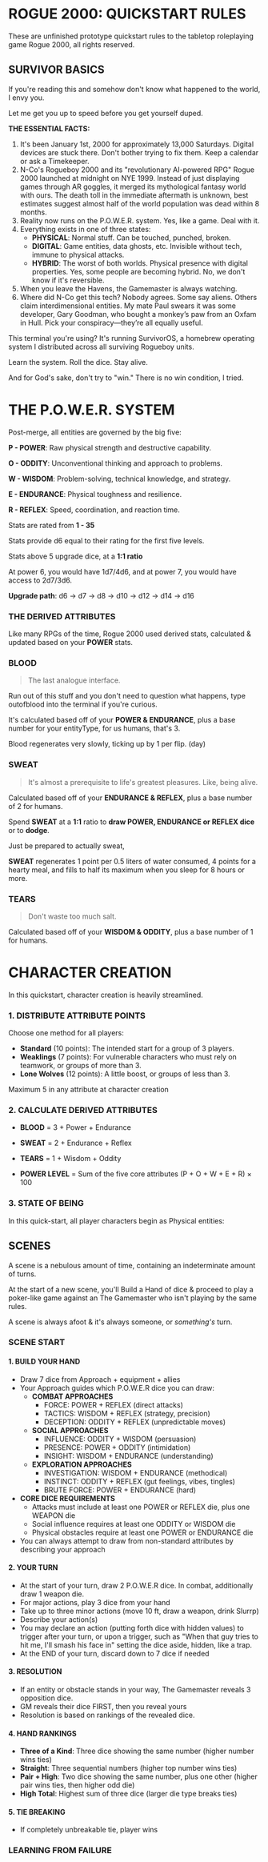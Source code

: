 ﻿# ROGUE 2000: QUICKSTART RULES


These are unfinished prototype quickstart rules to the tabletop roleplaying game Rogue 2000, all rights reserved.


## SURVIVOR BASICS

If you're reading this and somehow don't know what happened to the world, I envy you.


Let me get you up to speed before you get yourself duped. 


**THE ESSENTIAL FACTS:**


1.  It's been January 1st, 2000 for approximately 13,000 Saturdays. Digital devices are stuck there. Don't bother trying to fix them. Keep a calendar or ask a Timekeeper. 
2.  N-Co's Rogueboy 2000 and its "revolutionary AI-powered RPG" Rogue 2000 launched at midnight on NYE 1999. Instead of just displaying games through AR goggles, it merged its mythological fantasy world with ours. The death toll in the immediate aftermath is unknown, best estimates suggest almost half of the world population was dead within 8 months. 
3.  Reality now runs on the P.O.W.E.R. system. Yes, like a game. Deal with it.
4.  Everything exists in one of three states:
    -   **PHYSICAL**: Normal stuff. Can be touched, punched, broken.
    -   **DIGITAL**: Game entities, data ghosts, etc. Invisible without tech, immune to physical attacks.
    -   **HYBRID**: The worst of both worlds. Physical presence with digital properties. Yes, some people are becoming hybrid. No, we don't know if it's reversible.
5.  When you leave the Havens, the Gamemaster is always watching. 
6. Where did N-Co get this tech? Nobody agrees. Some say aliens. Others claim interdimensional entities. My mate Paul swears it was some developer, Gary Goodman, who bought a monkey’s paw from an Oxfam in Hull. Pick your conspiracy—they’re all equally useful.


This terminal you're using? It's running SurvivorOS, a homebrew operating system I distributed across all surviving Rogueboy units. 


Learn the system. Roll the dice. Stay alive.


And for God's sake, don't try to "win." There is no win condition, I tried.


# THE P.O.W.E.R. SYSTEM


Post-merge, all entities are governed by the big five:

**P - POWER**: Raw physical strength and destructive capability.  


**O - ODDITY**: Unconventional thinking and approach to problems.  


**W - WISDOM**: Problem-solving, technical knowledge, and strategy.  


**E - ENDURANCE**: Physical toughness and resilience.  


**R - REFLEX**: Speed, coordination, and reaction time.  


Stats are rated from **1 - 35** 


Stats provide d6 equal to their rating for the first five levels.  


Stats above 5 upgrade dice, at a **1:1 ratio**


At power 6, you would have 1d7/4d6, and at power 7, you would have access to 2d7/3d6. 


**Upgrade path**: d6 → d7 → d8 → d10 → d12 → d14 → d16


### THE DERIVED ATTRIBUTES


Like many RPGs of the time, Rogue 2000 used derived stats, calculated & updated based on your **POWER** stats. 


### **BLOOD**
> The last analogue interface.

Run out of this stuff and you don't need to question what happens, type outofblood into the terminal if you're curious. 


It's calculated based off of your **POWER & ENDURANCE**, plus a base number for your entityType, for us humans, that's 3. 


Blood regenerates very slowly, ticking up by 1 per flip. (day)


### SWEAT
> It's almost a prerequisite to life's greatest pleasures. Like, being alive.

Calculated based off of your **ENDURANCE & REFLEX**, plus a base number of 2 for humans.


Spend **SWEAT** at a **1:1** ratio to **draw POWER, ENDURANCE or  REFLEX dice** or to **dodge**.


Just be prepared to actually sweat, 


**SWEAT** regenerates 1 point per 0.5 liters of water consumed, 4 points for a hearty meal, and fills to half its maximum when you sleep for 8 hours or more. 


### TEARS
> Don't waste too much salt. 

Calculated based off of your **WISDOM & ODDITY**, plus a base number of 1 for humans.


# CHARACTER CREATION


In this quickstart, character creation is heavily streamlined. 


### 1. DISTRIBUTE ATTRIBUTE POINTS


Choose one method for all players:


- **Standard** (10 points): The intended start for a group of 3 players. 
- **Weaklings** (7 points): For vulnerable characters who must rely on teamwork, or groups of more than 3.
- **Lone Wolves** (12 points): A little boost, or groups of less than 3.


Maximum 5 in any attribute at character creation


### 2. CALCULATE DERIVED ATTRIBUTES


- **BLOOD** = 3 + Power + Endurance


- **SWEAT** = 2 + Endurance + Reflex


- **TEARS** = 1 + Wisdom + Oddity


- **POWER LEVEL** = Sum of the five core attributes (P + O + W + E + R) × 100


### 3. STATE OF BEING


In this quick-start, all player characters begin as Physical entities:


## SCENES


A scene is a nebulous amount of time, containing an indeterminate amount of turns. 


At the start of a new scene, you'll Build a Hand of dice & proceed to play a poker-like game against an The Gamemaster who isn't playing by the same rules. 


A scene is always afoot & it's always someone, or *something's* turn. 


### SCENE START


#### 1. BUILD YOUR HAND


-   Draw 7 dice from Approach + equipment + allies
-   Your Approach guides which P.O.W.E.R dice you can draw:
    -   **COMBAT APPROACHES**
        -   FORCE: POWER + REFLEX (direct attacks)
        -   TACTICS: WISDOM + REFLEX (strategy, precision)
        -   DECEPTION: ODDITY + REFLEX (unpredictable moves)
    -   **SOCIAL APPROACHES**
        -   INFLUENCE: ODDITY + WISDOM (persuasion)
        -   PRESENCE: POWER + ODDITY (intimidation)
        -   INSIGHT: WISDOM + ENDURANCE (understanding)
    -   **EXPLORATION APPROACHES**
        -   INVESTIGATION: WISDOM + ENDURANCE (methodical)
        -   INSTINCT: ODDITY + REFLEX (gut feelings, vibes, tingles)
        -   BRUTE FORCE: POWER + ENDURANCE (hard)
-   **CORE DICE REQUIREMENTS**
    -   Attacks must include at least one POWER or REFLEX die, plus one WEAPON die
    -   Social influence requires at least one ODDITY or WISDOM die
    -   Physical obstacles require at least one POWER or ENDURANCE die
-   You can always attempt to draw from non-standard attributes by describing your approach

#### 2. YOUR TURN

- At the start of your turn, draw 2 P.O.W.E.R dice. In combat, additionally draw 1 weapon die. 
- For major actions, play 3 dice from your hand
- Take up to three minor actions (move 10 ft, draw a weapon, drink Slurrp)
- Describe your action(s)
- You may declare an action (putting forth dice with hidden values) to trigger after your turn, or upon a trigger, such as "When that guy tries to hit me, I'll smash his face in" setting the dice aside, hidden, like a trap. 
- At the END of your turn, discard down to 7 dice if needed

#### 3. RESOLUTION

- If an entity or obstacle stands in your way, The Gamemaster reveals 3 opposition dice.
- GM reveals their dice FIRST, then you reveal yours
- Resolution is based on rankings of the revealed dice. 

#### 4. HAND RANKINGS

- **Three of a Kind**: Three dice showing the same number (higher number wins ties)
- **Straight**: Three sequential numbers (higher top number wins ties)
- **Pair + High**: Two dice showing the same number, plus one other (higher pair wins ties, then higher odd die)
- **High Total**: Highest sum of three dice (larger die type breaks ties)

#### 5. TIE BREAKING

- If completely unbreakable tie, player wins

### LEARNING FROM FAILURE


